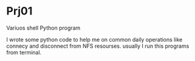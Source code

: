 # Prj01
Variuos shell Python program 

I wrote some python code to help me on common daily operations like connecy and disconnect from NFS resourses.
usually I run this programs from terminal.
